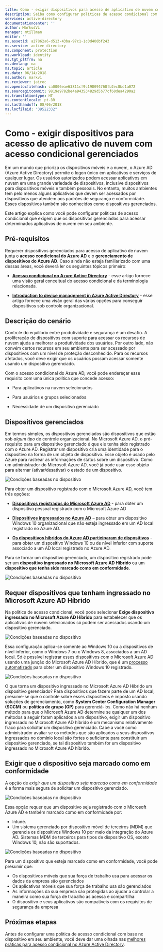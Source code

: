 ```yaml
---
title: Como - exigir dispositivos para acesso de aplicativo de nuvem com acesso condicional do Active Directory do Azure gerenciados | Microsoft Docs
description: Saiba como configurar políticas de acesso condicional com base no dispositivo do Azure Active Directory (AD do Azure) que exigem os dispositivos gerenciados para acesso de aplicativo de nuvem.
services: active-directory
documentationcenter: ''
author: MarkusVi
manager: mtillman
editor: ''
ms.assetid: a27862a6-d513-43ba-97c1-1c0d400bf243
ms.service: active-directory
ms.component: protection
ms.workload: identity
ms.tgt_pltfrm: na
ms.devlang: na
ms.topic: article
ms.date: 06/14/2018
ms.author: markvi
ms.reviewer: jairoc
ms.openlocfilehash: ca0006eae63811cf9c198094768fb2ec8bd1a072
ms.sourcegitcommit: 9819e9782be4a943534829d5b77cf60dea4290a2
ms.translationtype: HT
ms.contentlocale: pt-BR
ms.lasthandoff: 08/06/2018
ms.locfileid: "39522332"
---
```

# <a name="how-to-require-managed-devices-for-cloud-app-access-with-conditional-access"></a>Como - exigir dispositivos para acesso de aplicativo de nuvem com acesso condicional gerenciados

Em um mundo que prioriza os dispositivos móveis e a nuvem, o Azure AD (Azure Active Directory) permite o logon único em aplicativos e serviços de qualquer lugar. Os usuários autorizados podem acessar aplicativos em nuvem em uma grande variedade de dispositivos, inclusive dispositivos para dispositivos móveis e também pessoais. No entanto, muitos ambientes tem pelo menos alguns aplicativos que devem ser acessados por dispositivos que atendem aos padrões de segurança e conformidade. Esses dispositivos também são conhecidos como dispositivos gerenciados. 

Este artigo explica como você pode configurar políticas de acesso condicional que exigem que os dispositivos gerenciados para acessar determinados aplicativos de nuvem em seu ambiente. 


## <a name="prerequisites"></a>Pré-requisitos

Requerer dispositivos gerenciados para acesso de aplicativo de nuvem junta o **acesso condicional do Azure AD** e o **gerenciamento de dispositivos do Azure AD**. Caso ainda não esteja familiarizado com uma dessas áreas, você deverá ler os seguintes tópicos primeiro:

- **[Acesso condicional no Azure Active Directory](active-directory-conditional-access-azure-portal.md)** - esse artigo fornece uma visão geral conceitual do acesso condicional e da terminologia relacionada.

- **[Introduction to device management in Azure Active Directory](device-management-introduction.md)** - esse artigo fornece uma visão geral das várias opções para conseguir dispositivos sob controle organizacional. 


## <a name="scenario-description"></a>Descrição do cenário

Controle do equilíbrio entre produtividade e segurança é um desafio. A proliferação de dispositivos com suporte para acessar os recursos de nuvem ajuda a melhorar a produtividade dos usuários. Por outro lado, não convém certos recursos em seu ambiente para ser acessado por dispositivos com um nível de proteção desconhecido. Para os recursos afetados, você deve exigir que os usuários possam acessar somente usando um dispositivo gerenciado. 

Com o acesso condicional do Azure AD, você pode endereçar esse requisito com uma única política que concede acesso:

- Para aplicativos na nuvem selecionados

- Para usuários e grupos selecionados

- Necessidade de um dispositivo gerenciado


## <a name="managed-devices"></a>Dispositivos gerenciados  

Em termos simples, os dispositivos gerenciados são dispositivos que estão sob *algum tipo* de controle organizacional. No Microsoft Azure AD, o pré-requisito para um dispositivo gerenciado é que ele tenha sido registrado com o Azure AD. Registrar um dispositivo cria uma identidade para o dispositivo na forma de um objeto de dispositivo. Esse objeto é usado pelo Azure para rastrear as informações de status sobre um dispositivo. Como um administrador do Microsoft Azure AD, você já pode usar esse objeto para alternar (ativar/desativar) o estado de um dispositivo.
  
![Condições baseadas no dispositivo](./media/active-directory-conditional-access-policy-connected-applications/32.png)

Para obter um dispositivo registrado com o Microsoft Azure AD, você tem três opções:

- **[Dispositivos registrados do Microsoft Azure AD](devices/overview.md#azure-ad-registered-devices)**  - para obter um dispositivo pessoal registrado com o Microsoft Azure AD

- **[Dispositivos ingressados no Azure AD](devices/overview.md#azure-ad-joined-devices)** – para obter um dispositivo Windows 10 organizacional que não esteja ingressado em um AD local registrado no Azure AD. 

- **[Os dispositivos híbridos do Azure AD participaram de dispositivos](devices/overview.md#hybrid-azure-ad-joined-devices)** - para obter um dispositivo Windows 10 ou de nível inferior com suporte associado a um AD local registrado no Azure AD.

Para se tornar um dispositivo gerenciado, um dispositivo registrado pode ser um **dispositivo ingressado no Microsoft Azure AD Híbrido** ou um **dispositivo que tenha sido marcado como em conformidade**.  

![Condições baseadas no dispositivo](./media/active-directory-conditional-access-policy-connected-applications/47.png)

 
## <a name="require-hybrid-azure-ad-joined-devices"></a>Requer dispositivos que tenham ingressado no Microsoft Azure AD Híbrido

Na política de acesso condicional, você pode selecionar **Exige dispositivo ingressado no Microsoft Azure AD Híbrido** para estabelecer que os aplicativos de nuvem selecionados só podem ser acessados usando um dispositivo gerenciado. 

![Condições baseadas no dispositivo](./media/active-directory-conditional-access-policy-connected-applications/10.png)

Essa configuração aplica-se somente ao Windows 10 ou a dispositivos de nível inferior, como o Windows 7 ou o Windows 8, associados a um AD local. Só é possível registrar esses dispositivos com o Microsoft Azure AD usando uma junção do Microsoft Azure AD Híbrido, que é um [processo automatizado](device-management-hybrid-azuread-joined-devices-setup.md) para obter um dispositivo Windows 10 registrado. 

![Condições baseadas no dispositivo](./media/active-directory-conditional-access-policy-connected-applications/45.png)

O que torna um dispositivo ingressado no Microsoft Azure AD Híbrido um dispositivo gerenciado?  Para dispositivos que fazem parte de um AD local, presume-se que o controle sobre esses dispositivos é imposto usando soluções de gerenciamento, como **System Center Configuration Manager (SCCM)** ou **política de grupo (GP)** para gerenciá-los. Como não há nenhum método para que o Microsoft Azure AD determine se qualquer um dos métodos a seguir foram aplicados a um dispositivo, exigir um dispositivo ingressado no Microsoft Azure AD híbrido é um mecanismo relativamente fraco para solicitar um dispositivo gerenciado. Cabe a você como administrador avaliar se os métodos que são aplicados a seus dispositivos ingressados no domínio local são fortes o suficiente para constituir um dispositivo gerenciado, se tal dispositivo também for um dispositivo ingressado no Microsoft Azure AD híbrido.


## <a name="require-device-to-be-marked-as-compliant"></a>Exigir que o dispositivo seja marcado como em conformidade

A opção de *exigir que um dispositivo seja marcado como em conformidade* é a forma mais segura de solicitar um dispositivo gerenciado.

![Condições baseadas no dispositivo](./media/active-directory-conditional-access-policy-connected-applications/11.png)

Essa opção requer que um dispositivo seja registrado com o Microsoft Azure AD e também marcado como em conformidade por:
         
- Intune.
- Um sistema gerenciado por dispositivo móvel de terceiros (MDM) que gerencia os dispositivos Windows 10 por meio da integração do Azure AD. Sistemas MDM de terceiros para tipos de dispositivo OS, exceto Windows 10, não são suportados.
 
![Condições baseadas no dispositivo](./media/active-directory-conditional-access-policy-connected-applications/46.png)



Para um dispositivo que esteja marcado como em conformidade, você pode presumir que: 

- Os dispositivos móveis que sua força de trabalho usa para acessar os dados da empresa são gerenciados
- Os aplicativos móveis que sua força de trabalho usa são gerenciados
- As informações da sua empresa são protegidas ao ajudar a controlar a maneira como sua força de trabalho as acessa e compartilha
- O dispositivo e seus aplicativos são compatíveis com os requisitos de segurança da empresa




## <a name="next-steps"></a>Próximas etapas

Antes de configurar uma política de acesso condicional com base no dispositivo em seu ambiente, você deve dar uma olhada nas [melhores práticas para acesso condicional no Azure Active Directory](conditional-access/best-practices.md).


